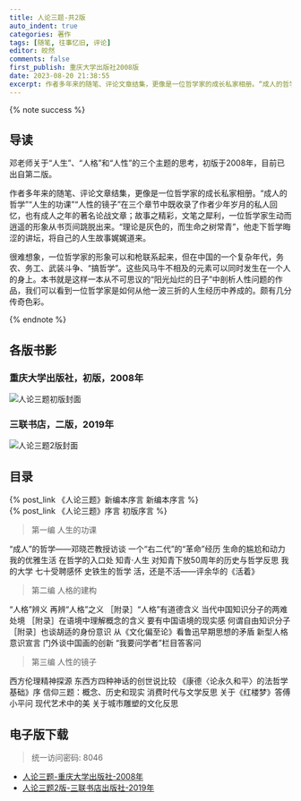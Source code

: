 ```yaml
---
title: 人论三题-共2版
auto_indent: true
categories: 著作
tags: [随笔, 往事忆旧, 评论]
editor: 皎然
comments: false
first_publish: 重庆大学出版社2008版
date: 2023-08-20 21:38:55
excerpt: 作者多年来的随笔、评论文章结集，更像是一位哲学家的成长私家相册。“成人的哲学”“人生的功课”“人性的镜子”在三个章节中既收录了作者少年岁月的私人回忆，也有成人之年的著名论战文章；故事之精彩，文笔之犀利，一位哲学家生动而逍遥的形象从书页间跳脱出来。“理论是灰色的，而生命之树常青”，他走下哲学晦涩的讲坛，将自己的人生故事娓娓道来。
---
```

{% note success %}
## 导读
邓老师关于“人生”、“人格”和“人性”的三个主题的思考，初版于2008年，目前已出自第二版。

作者多年来的随笔、评论文章结集，更像是一位哲学家的成长私家相册。“成人的哲学”“人生的功课”“人性的镜子”在三个章节中既收录了作者少年岁月的私人回忆，也有成人之年的著名论战文章；故事之精彩，文笔之犀利，一位哲学家生动而逍遥的形象从书页间跳脱出来。“理论是灰色的，而生命之树常青”，他走下哲学晦涩的讲坛，将自己的人生故事娓娓道来。

很难想象，一位哲学家的形象可以和枪联系起来，但在中国的一个复杂年代，务农、务工、武装斗争、“搞哲学”。这些风马牛不相及的元素可以同时发生在一个人的身上。本书就是这样一本从不可思议的“阳光灿烂的日子”中剖析人性问题的作品，我们可以看到一位哲学家是如何从他一波三折的人生经历中养成的。颇有几分传奇色彩。

{% endnote %}
## 各版书影
### 重庆大学出版社，初版，2008年
![人论三题初版封面](/images/人论三题初版封面.png)
### 三联书店，二版，2019年
![人论三题2版封面](/images/人论三题2版封面.jpg)

## 目录
{% post_link 《人论三题》新编本序言 新编本序言 %}<br/>
{% post_link 《人论三题》序言 初版序言 %}<br/>

> 第一编 人生的功课

“成人”的哲学——邓晓芒教授访谈
一个“右二代”的“革命”经历
生命的尴尬和动力
我的优雅生活
在哲学的入口处
知青·人生
对知青下放50周年的历史与哲学反思
我的大学
七十受聘感怀
史铁生的哲学
活，还是不活——评余华的《活着》

> 第二编 人格的建构

“人格”辨义
再辨“人格”之义
［附录］“人格”有道德含义
当代中国知识分子的两难处境
［附录］在语境中理解概念的含义
要有中国语境的现实感
何谓自由知识分子
［附录］也谈胡适的身份意识
从《文化偏至论》看鲁迅早期思想的矛盾
新型人格意识宣言
门外谈中国画的创新
“我要问学者”栏目答客问

> 第三编 人性的镜子

西方伦理精神探源
东西方四种神话的创世说比较
《康德〈论永久和平〉的法哲学基础》序
信仰三题：概念、历史和现实
消费时代与文学反思
关于《红楼梦》答傅小平问
现代艺术中的美
关于城市雕塑的文化反思

## 电子版下载
> 统一访问密码: 8046

- [人论三题-重庆大学出版社-2008年](https://url92.ctfile.com/f/21466692-922391514-8e981c?p=8046)
- [人论三题2版-三联书店出版社-2019年](https://url92.ctfile.com/f/21466692-922952490-9702cf?p=8046)
